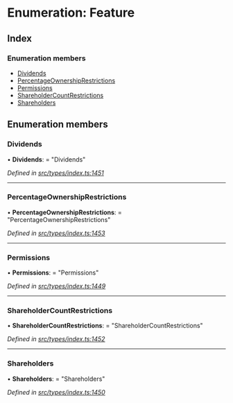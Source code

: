 # Enumeration: Feature

## Index

### Enumeration members

- [Dividends](_types_index_.feature.md#dividends)
- [PercentageOwnershipRestrictions](_types_index_.feature.md#percentageownershiprestrictions)
- [Permissions](_types_index_.feature.md#permissions)
- [ShareholderCountRestrictions](_types_index_.feature.md#shareholdercountrestrictions)
- [Shareholders](_types_index_.feature.md#shareholders)

## Enumeration members

### Dividends

• **Dividends**: = "Dividends"

_Defined in [src/types/index.ts:1451](https://github.com/PolymathNetwork/polymath-sdk/blob/c47ae7a/src/types/index.ts#L1451)_

---

### PercentageOwnershipRestrictions

• **PercentageOwnershipRestrictions**: = "PercentageOwnershipRestrictions"

_Defined in [src/types/index.ts:1453](https://github.com/PolymathNetwork/polymath-sdk/blob/c47ae7a/src/types/index.ts#L1453)_

---

### Permissions

• **Permissions**: = "Permissions"

_Defined in [src/types/index.ts:1449](https://github.com/PolymathNetwork/polymath-sdk/blob/c47ae7a/src/types/index.ts#L1449)_

---

### ShareholderCountRestrictions

• **ShareholderCountRestrictions**: = "ShareholderCountRestrictions"

_Defined in [src/types/index.ts:1452](https://github.com/PolymathNetwork/polymath-sdk/blob/c47ae7a/src/types/index.ts#L1452)_

---

### Shareholders

• **Shareholders**: = "Shareholders"

_Defined in [src/types/index.ts:1450](https://github.com/PolymathNetwork/polymath-sdk/blob/c47ae7a/src/types/index.ts#L1450)_
